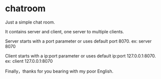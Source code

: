 # chatroom
Just a simple chat room.

It contains server and client, one server to multiple clients.

Server starts with a port parameter or uses default port 8070. ex: server 8070

Client starts with a ip:port parameter or uses default ip:port 127.0.0.1:8070. ex: client 127.0.0.1:8070

Finally，thanks for you bearing with my poor English.


